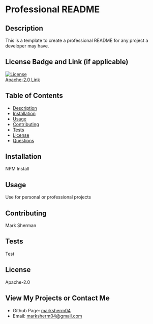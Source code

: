 # Professional README


## Description
This is a template to create a professional README for any project a developer may have.  

## License Badge and Link (if applicable)
[![License](https://img.shields.io/badge/License-Apache%202.0-blue.svg)](https://opensource.org/licenses/Apache-2.0) <br />
[Apache-2.0 Link](https://opensource.org/licenses/Apache-2.0)

  ## Table of Contents
- [Description](https://github.com/marksherm04/professional-readme/blob/main/develop/README.md#description "Description")
- [Installation](https://github.com/marksherm04/professional-readme/blob/main/develop/README.md#installation "Installation")
- [Usage](https://github.com/marksherm04/professional-readme/blob/main/develop/README.md#usage "Usage")
- [Contributing](https://github.com/marksherm04/professional-readme/blob/main/develop/README.md#contributing "Contributing")
- [Tests](https://github.com/marksherm04/professional-readme/blob/main/develop/README.md#tests "Tests")
- [License](https://github.com/marksherm04/professional-readme/blob/main/develop/README.md#license "License")
- [Questions](https://github.com/marksherm04/professional-readme/blob/main/develop/README.md#questions "Questions")

## Installation
NPM Install

## Usage
Use for personal or professional projects

## Contributing
Mark Sherman

## Tests
Test

## License
Apache-2.0


## View My Projects or Contact Me

- Github Page: [marksherm04](https://github.com/marksherm04)
- Email: marksherm04@gmail.com
